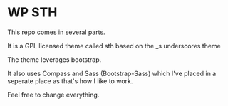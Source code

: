# WP STH

This repo comes in several parts. 

It is a GPL licensed theme called sth based on the _s underscores theme

The theme leverages bootstrap. 

It also uses Compass and Sass (Bootstrap-Sass) which I've placed in a seperate place as that's how I like to work.

Feel free to change everything.